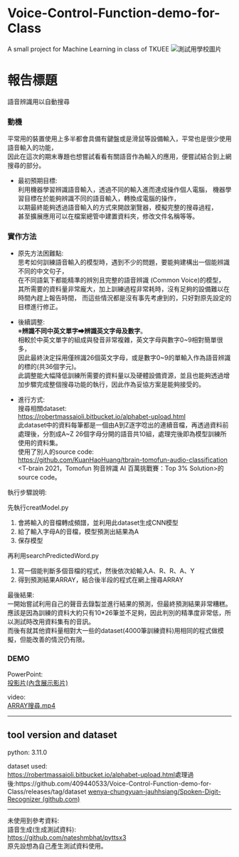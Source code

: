 # Voice-Control-Function-demo-for-Class
A small project for Machine Learning in class of TKUEE
![測試用學校圖片](http://www.ee.tku.edu.tw/wp-content/uploads/2017/03/%E6%B7%A1%E6%B1%9F%E5%A4%A7%E5%AD%B8%E9%9B%BB%E6%A9%9F-06.png)  
# 報告標題
語音辨識用以自動搜尋

### 動機
平常用的裝置使用上多半都會具備有鍵盤或是滑鼠等設備輸入，平常也是很少使用語音輸入的功能，  
因此在這次的期末專題也想嘗試看看有關語音作為輸入的應用，便嘗試結合到上網搜尋的部分。
 - 最初預期目標:  
利用機器學習辨識語音輸入，透過不同的輸入進而達成操作個人電腦，
機器學習目標在於能夠辨識不同的語音輸入，轉換成電腦的操作，  
以期最終能夠透過語音輸入的方式來開啟瀏覽器，模擬完整的搜尋過程，  
甚至擴展應用可以在檔案總管中建置資料夾，修改文件名稱等等。  

### 實作方法
 - 原先方法困難點:  
思考如何訓練語音輸入的模型時，遇到不少的問題，要能夠建構出一個能辨識不同的中文句子，  
在不同語氣下都能精準的辨別且完整的語音辨識 (Common Voice)的模型，
其所需要的資料量非常龐大，加上訓練過程非常耗時，沒有足夠的設備難以在時間內趕上報告時間，
而這些情況都是沒有事先考慮到的，只好對原先設定的目標進行修正。

 - 後續調整:   
※**辨識不同中英文單字⮕辨識英文字母及數字**。  
相較於中英文單字的組成與發音非常複雜，英文字母與數字0\~9相對簡單很多，  
因此最終決定採用僅辨識26個英文字母，或是數字0\~9的單輸入作為語音辨識的標的(共36個字元)。  
此調整能大幅降低訓練所需要的資料量以及硬體設備資源，並且也能夠透過增加步驟完成整個搜尋功能的執行，因此作為妥協方案是能夠接受的。

 - 進行方式:  
搜尋相關dataset:  
https://robertmassaioli.bitbucket.io/alphabet-upload.html  
此dataset中的資料每筆都是一個由A到Z逐字唸出的連續音檔，再透過資料前處理後，分割成A~Z 26個字母分開的語音共10組，處理完後即為模型訓練所使用的資料集。  
使用了別人的source code:  
https://github.com/KuanHaoHuang/tbrain-tomofun-audio-classification  
<T-brain 2021，Tomofun 狗音辨識 AI 百萬挑戰賽：Top 3% Solution>的source code。  

執行步驟說明:  

先執行creatModel.py
 1. 會將輸入的音檔轉成頻譜，並利用此dataset生成CNN模型  
 2. 給了輸入字母A的音檔，模型預測出結果為A  
 3. 保存模型

再利用searchPredictedWord.py  
 1. 寫一個能判斷多個音檔的程式，然後依次給輸入A、R、R、A、Y  
 2. 得到預測結果ARRAY，結合後半段的程式在網上搜尋ARRAY  
 

最後結果:  
一開始嘗試利用自己的聲音去錄製並進行結果的預測，但最終預測結果非常糟糕。  
應該是因為訓練的資料大約只有10*26筆並不足夠，因此判別的精準度非常低，所以測試時改用資料集有的音訊。  
而後有就其他資料量相對大一些的dataset(4000筆訓練資料)用相同的程式做模擬，但能改善的情況仍有限。  
### DEMO  
PowerPoint:  
[投影片(內含展示影片)](https://tku365-my.sharepoint.com/:p:/g/personal/409440418_o365_tku_edu_tw/EYnUiugR2HBEvaS2NvbXD2gBHBg99uFb90Ache_nj6hU2w?e=jQr7na)

video:  
[ARRAY搜尋.mp4](https://github.com/409440533/Voice-Control-Function-demo-for-Class/blob/main/ARRAY%E6%90%9C%E5%B0%8B.mp4)

---
## tool version and dataset
python: 3.11.0

dataset used:  
[https://robertmassaioli.bitbucket.io/alphabet-upload.html ​](https://robertmassaioli.bitbucket.io/alphabet-upload.html?)處理過後:https://github.com/409440533/Voice-Control-Function-demo-for-Class/releases/tag/dataset  
[wenya-chungyuan-jauhhsiang/Spoken-Digit-Recognizer (github.com) ](https://github.com/wenya-chungyuan-jauhhsiang/Spoken-Digit-Recognizer)

---
未使用到參考資料:  
語音生成(生成測試資料):  
https://github.com/nateshmbhat/pyttsx3  
原先設想為自己產生測試資料使用。

